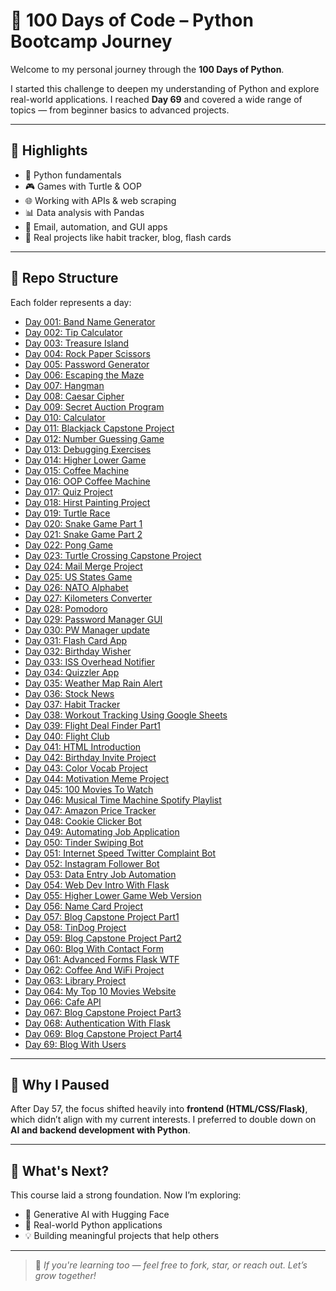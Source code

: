 # 💯 100 Days of Code – Python Bootcamp Journey

Welcome to my personal journey through the **100 Days of Python**.

I started this challenge to deepen my understanding of Python and explore real-world applications. I reached **Day 69** and covered a wide range of topics — from beginner basics to advanced projects.

---

## 🚀 Highlights

- 🐍 Python fundamentals
- 🎮 Games with Turtle & OOP
- 🌐 Working with APIs & web scraping
- 📊 Data analysis with Pandas
- 📧 Email, automation, and GUI apps
- 🎯 Real projects like habit tracker, blog, flash cards

---

## 📁 Repo Structure

Each folder represents a day:

- [Day 001: Band Name Generator](./Day_001_Band_Name_Generator)
- [Day 002: Tip Calculator](./Day_002_Tip_Calculator)
- [Day 003: Treasure Island](./Day_003_Treasure_Island)
- [Day 004: Rock Paper Scissors](./Day_004_Rock_Paper_Scissors)
- [Day 005: Password Generator](./Day_005_Password_Generator)
- [Day 006: Escaping the Maze](./Day_006_Escaping_the_Maze)
- [Day 007: Hangman](./Day_007_Hangman)
- [Day 008: Caesar Cipher](./Day_008_Caesar_Cipher)
- [Day 009: Secret Auction Program](./Day_009_Secret_Auction_Program)
- [Day 010: Calculator](./Day_010_Calculator)
- [Day 011: Blackjack Capstone Project](./Day_011_Blackjack_Capstone_Project)
- [Day 012: Number Guessing Game](./Day_012_Number_Guessing_Game)
- [Day 013: Debugging Exercises](./Day_013_Debugging_Exercises)
- [Day 014: Higher Lower Game](./Day_014_Higher_Lower_Game)
- [Day 015: Coffee Machine](./Day_015_Coffee_Machine)
- [Day 016: OOP Coffee Machine](./Day_016_OOP_Coffee_Machine)
- [Day 017: Quiz Project](./Day_017_Quiz_Project)
- [Day 018: Hirst Painting Project](./Day_018_Hirst_Painting_Project)
- [Day 019: Turtle Race](./Day_019_Turtle_Race)
- [Day 020: Snake Game Part 1](./Day_020_snake_game_part_1)
- [Day 021: Snake Game Part 2](./Day_021_snake_game_part_2)
- [Day 022: Pong Game](./Day_022_Pong_Game)
- [Day 023: Turtle Crossing Capstone Project](./Day_023_Turtle_Crossing_Capstone_Project)
- [Day 024: Mail Merge Project](./Day_024_Mail_Merge_Project)
- [Day 025: US States Game](./Day_025_US_States_Game)
- [Day 026: NATO Alphabet](./Day_026_NATO_Alphabet)
- [Day 027: Kilometers Converter](./Day_027_Kilometers_Converter)
- [Day 028: Pomodoro](./Day_028_Pomodoro)
- [Day 029: Password Manager GUI](./Day_029_Password_Manager_GUI)
- [Day 030: PW Manager update](./Day_030_PW_Manager_update)
- [Day 031: Flash Card App](./Day_031_Flash_Card_App)
- [Day 032: Birthday Wisher](./Day_032_Birthday_Wisher)
- [Day 033: ISS Overhead Notifier](./Day_033_ISS_Overhead_Notifier)
- [Day 034: Quizzler App](./Day_034_Quizzler_App)
- [Day 035: Weather Map Rain Alert](./Day_035_Weather_Map_Rain_Alert)
- [Day 036: Stock News](./Day_036_Stock_News)
- [Day 037: Habit Tracker](./Day_037_Habit_Tracker)
- [Day 038: Workout Tracking Using Google Sheets](./Day_038_Workout_Tracking_Using_Google_Sheets)
- [Day 039: Flight Deal Finder Part1](./Day_039_Flight_Deal_Finder_Part1)
- [Day 040: Flight Club](./Day_040_Flight_Club)
- [Day 041: HTML Introduction](./Day_041_HTML_Introduction)
- [Day 042: Birthday Invite Project](./Day_042_%20Birthday_Invite_Project)
- [Day 043: Color Vocab Project](./Day_043_Color_Vocab_Project)
- [Day 044: Motivation Meme Project](./Day_044_Motivation_Meme_Project)
- [Day 045: 100 Movies To Watch](./Day_045_100_Movies_To_Watch)
- [Day 046: Musical Time Machine Spotify Playlist](./Day_046_Musical_Time_Machine_Spotify_Playlist)
- [Day 047: Amazon Price Tracker](./Day_047_Amazon_Price_Tracker)
- [Day 048: Cookie Clicker Bot](./Day_048_Cookie_Clicker_Bot)
- [Day 049: Automating Job Application](./Day_049_Automating_Job_Application)
- [Day 050: Tinder Swiping Bot](./Day_050_Tinder_Swiping_Bot)
- [Day 051: Internet Speed Twitter Complaint Bot](./Day_051_Internet_Speed_Twitter_Complaint_Bot)
- [Day 052: Instagram Follower Bot](./Day_052_Instagram_Follower_Bot)
- [Day 053: Data Entry Job Automation](./Day_053_Data_Entry_Job_Automation)
- [Day 054: Web Dev Intro With Flask](./Day_054_Web_Dev_Intro_With_Flask)
- [Day 055: Higher Lower Game Web Version](./Day_055_Higher_Lower_Game_Web_Version)
- [Day 056: Name Card Project](./Day_056_Name_Card_Project)
- [Day 057: Blog Capstone Project Part1](./Day_057_Blog_Capstone_Project_Part1)
- [Day 058: TinDog Project](./Day_058_TinDog_Project)
- [Day 059: Blog Capstone Project Part2](./Day_059_Blog_Capstone_Project_Part2)
- [Day 060: Blog With Contact Form](./Day_060_Blog_With_Contact_Form)
- [Day 061: Advanced Forms Flask WTF](./Day_061_Advanced_Forms_Flask_WTF)
- [Day 062: Coffee And WiFi Project](./Day_062_Coffee_And_WiFi_Project)
- [Day 063: Library Project](./Day_063_Library_Project)
- [Day 064: My Top 10 Movies Website](./Day_064_My_Top_10_Movies_Website)
- [Day 066: Cafe API](./Day_066_Cafe_API)
- [Day 067: Blog Capstone Project Part3](./Day_067_Blog_Capstone_Project_Part3)
- [Day 068: Authentication With Flask](./Day_068_Authentication_With_Flask)
- [Day 069: Blog Capstone Project Part4](./Day_069_Blog_Capstone_Project_Part4)
- [Day 69: Blog With Users](./day_69_blog_with_users)


---

## 🛑 Why I Paused

After Day 57, the focus shifted heavily into **frontend (HTML/CSS/Flask)**, which didn’t align with my current interests. I preferred to double down on **AI and backend development with Python**.

---

## 🙌 What's Next?

This course laid a strong foundation. Now I’m exploring:
- 🤖 Generative AI with Hugging Face
- 🎯 Real-world Python applications
- 💡 Building meaningful projects that help others

---

> 💬 *If you're learning too — feel free to fork, star, or reach out. Let’s grow together!*